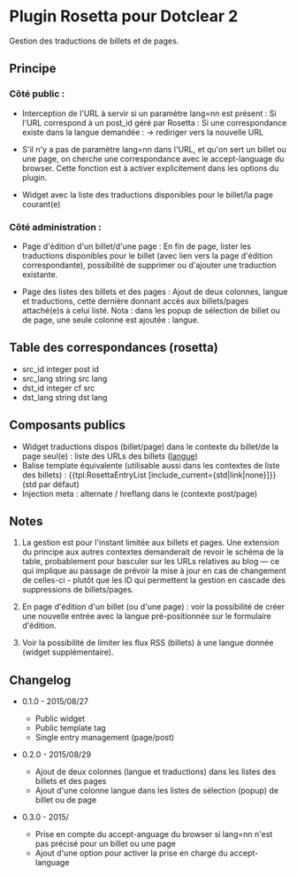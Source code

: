 # Plugin Rosetta pour Dotclear 2

Gestion des traductions de billets et de pages.

## Principe

### Côté public :

- Interception de l'URL à servir si un paramètre lang=nn est présent :
	Si l'URL correspond à un post_id géré par Rosetta :
		Si une correspondance existe dans la langue demandée :
			-> rediriger vers la nouvelle URL
- S'il n'y a pas de paramètre lang=nn dans l'URL, et qu'on sert un billet ou une page, on cherche une correspondance avec le accept-language du browser. Cette fonction est à activer explicitement dans les options du plugin.

- Widget avec la liste des traductions disponibles pour le billet/la page courant(e)

### Côté administration :

- Page d'édition d'un billet/d'une page :
En fin de page, lister les traductions disponibles pour le billet (avec lien vers la page d'édition correspondante), possibilité de supprimer ou d'ajouter une traduction existante.

- Page des listes des billets et des pages :
Ajout de deux colonnes, langue et traductions, cette dernière donnant accès aux billets/pages attaché(e)s à celui listé.
Nota : dans les popup de sélection de billet ou de page, une seule colonne est ajoutée : langue.

## Table des correspondances (rosetta)

- src_id		integer		post id
- src_lang		string		src lang
- dst_id		integer		cf src
- dst_lang		string		dst lang

## Composants publics

- Widget traductions dispos (billet/page) dans le contexte du billet/de la page seul(e) :
  liste des URLs des billets (<a href="url-billet">langue</a>)
- Balise template équivalente (utilisable aussi dans les contextes de liste des billets) :
  {{tpl:RosettaEntryList [include_current={std|link|none}]}} (std par défaut)
- Injection meta : alternate / hreflang dans le <head> (contexte post/page)

## Notes

1. La gestion est pour l'instant limitée aux billets et pages. Une extension du principe aux autres contextes demanderait de revoir le schéma de la table, probablement pour basculer sur les URLs relatives au blog — ce qui implique au passage de prévoir la mise à jour en cas de changement de celles-ci - plutôt que les ID qui permettent la gestion en cascade des suppressions de billets/pages.

2. En page d'édition d'un billet (ou d'une page) : voir la possibilité de créer une nouvelle entrée avec la langue pré-positionnée sur le formulaire d'édition.

3. Voir la possibilité de limiter les flux RSS (billets) à une langue donnée (widget supplémentaire).

## Changelog

- 0.1.0 - 2015/08/27
	- Public widget
	- Public template tag
	- Single entry management (page/post)

- 0.2.0 - 2015/08/29
	- Ajout de deux colonnes (langue et traductions) dans les listes des billets et des pages
	- Ajout d'une colonne langue dans les listes de sélection (popup) de billet ou de page

- 0.3.0 - 2015/
	- Prise en compte du accept-anguage du browser si lang=nn n'est pas précisé pour un billet ou une page
	- Ajout d'une option pour activer la prise en charge du accept-language
